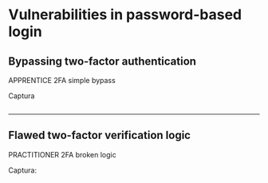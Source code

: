 # Vulnerabilities in password-based login

## Bypassing two-factor authentication

APPRENTICE
2FA simple bypass


Captura

![]()

---
## Flawed two-factor verification logic

PRACTITIONER
2FA broken logic


Captura:

![]()